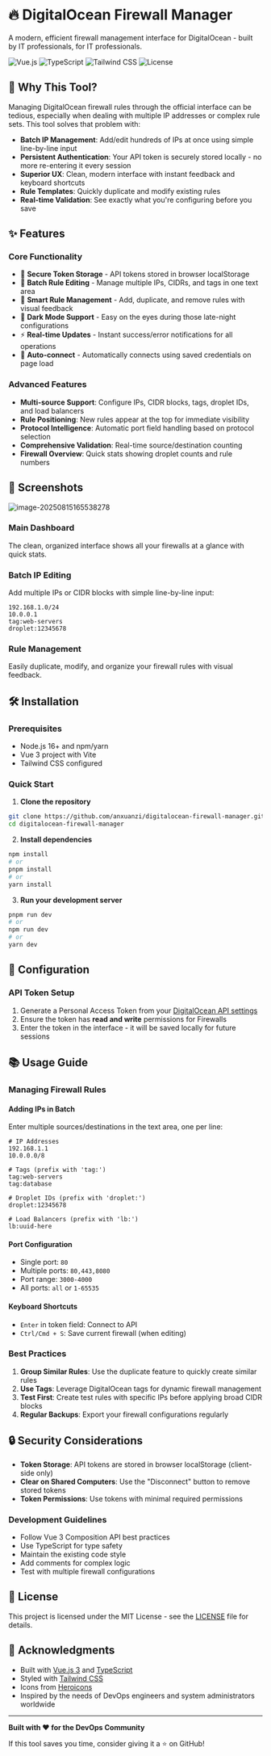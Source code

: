 # 🔥 DigitalOcean Firewall Manager

A modern, efficient firewall management interface for DigitalOcean - built by IT professionals, for IT professionals.

![Vue.js](https://img.shields.io/badge/Vue.js-3.x-4FC08D?style=flat-square&logo=vue.js)
![TypeScript](https://img.shields.io/badge/TypeScript-5.x-3178C6?style=flat-square&logo=typescript)
![Tailwind CSS](https://img.shields.io/badge/Tailwind-3.x-06B6D4?style=flat-square&logo=tailwindcss)
![License](https://img.shields.io/badge/License-MIT-yellow.svg?style=flat-square)

## 🚀 Why This Tool?

Managing DigitalOcean firewall rules through the official interface can be tedious, especially when dealing with multiple IP addresses or complex rule sets. This tool solves that problem with:

- **Batch IP Management**: Add/edit hundreds of IPs at once using simple line-by-line input
- **Persistent Authentication**: Your API token is securely stored locally - no more re-entering it every session
- **Superior UX**: Clean, modern interface with instant feedback and keyboard shortcuts
- **Rule Templates**: Quickly duplicate and modify existing rules
- **Real-time Validation**: See exactly what you're configuring before you save

## ✨ Features

### Core Functionality
- 🔐 **Secure Token Storage** - API tokens stored in browser localStorage
- 📝 **Batch Rule Editing** - Manage multiple IPs, CIDRs, and tags in one text area
- 🎯 **Smart Rule Management** - Add, duplicate, and remove rules with visual feedback
- 🌙 **Dark Mode Support** - Easy on the eyes during those late-night configurations
- ⚡ **Real-time Updates** - Instant success/error notifications for all operations
- 🔄 **Auto-connect** - Automatically connects using saved credentials on page load

### Advanced Features
- **Multi-source Support**: Configure IPs, CIDR blocks, tags, droplet IDs, and load balancers
- **Rule Positioning**: New rules appear at the top for immediate visibility
- **Protocol Intelligence**: Automatic port field handling based on protocol selection
- **Comprehensive Validation**: Real-time source/destination counting
- **Firewall Overview**: Quick stats showing droplet counts and rule numbers

## 📸 Screenshots

![image-20250815165538278](README.assets/image-20250815165538278.png)


### Main Dashboard
The clean, organized interface shows all your firewalls at a glance with quick stats.

### Batch IP Editing

Add multiple IPs or CIDR blocks with simple line-by-line input:
```
192.168.1.0/24
10.0.0.1
tag:web-servers
droplet:12345678
```

### Rule Management
Easily duplicate, modify, and organize your firewall rules with visual feedback.

## 🛠️ Installation

### Prerequisites
- Node.js 16+ and npm/yarn
- Vue 3 project with Vite
- Tailwind CSS configured

### Quick Start

1. **Clone the repository**
```bash
git clone https://github.com/anxuanzi/digitalocean-firewall-manager.git
cd digitalocean-firewall-manager
```

2. **Install dependencies**
```bash
npm install
# or
pnpm install
# or
yarn install
```

3.   **Run your development server**

```bash
pnpm run dev
# or
npm run dev
# or
yarn dev
```

## 🔧 Configuration

### API Token Setup

1. Generate a Personal Access Token from your [DigitalOcean API settings](https://cloud.digitalocean.com/account/api/tokens)
2. Ensure the token has **read and write** permissions for Firewalls
3. Enter the token in the interface - it will be saved locally for future sessions

## 📚 Usage Guide

### Managing Firewall Rules

#### Adding IPs in Batch
Enter multiple sources/destinations in the text area, one per line:
```
# IP Addresses
192.168.1.1
10.0.0.0/8

# Tags (prefix with 'tag:')
tag:web-servers
tag:database

# Droplet IDs (prefix with 'droplet:')
droplet:12345678

# Load Balancers (prefix with 'lb:')
lb:uuid-here
```

#### Port Configuration
- Single port: `80`
- Multiple ports: `80,443,8080`
- Port range: `3000-4000`
- All ports: `all` or `1-65535`

#### Keyboard Shortcuts
- `Enter` in token field: Connect to API
- `Ctrl/Cmd + S`: Save current firewall (when editing)

### Best Practices

1. **Group Similar Rules**: Use the duplicate feature to quickly create similar rules
2. **Use Tags**: Leverage DigitalOcean tags for dynamic firewall management
3. **Test First**: Create test rules with specific IPs before applying broad CIDR blocks
4. **Regular Backups**: Export your firewall configurations regularly

## 🔒 Security Considerations

- **Token Storage**: API tokens are stored in browser localStorage (client-side only)
- **Clear on Shared Computers**: Use the "Disconnect" button to remove stored tokens
- **Token Permissions**: Use tokens with minimal required permissions

### Development Guidelines

- Follow Vue 3 Composition API best practices
- Use TypeScript for type safety
- Maintain the existing code style
- Add comments for complex logic
- Test with multiple firewall configurations

## 📝 License

This project is licensed under the MIT License - see the [LICENSE](LICENSE) file for details.

## 🙏 Acknowledgments

- Built with [Vue.js 3](https://vuejs.org/) and [TypeScript](https://www.typescriptlang.org/)
- Styled with [Tailwind CSS](https://tailwindcss.com/)
- Icons from [Heroicons](https://heroicons.com/)
- Inspired by the needs of DevOps engineers and system administrators worldwide

---

**Built with ❤️ for the DevOps Community**

If this tool saves you time, consider giving it a ⭐ on GitHub!
